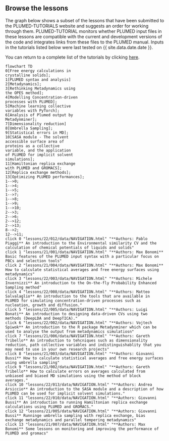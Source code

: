 
   Browse the lessons
   ------------------------

   The graph below shows a subset of the lessons that have been submitted to the PLUMED-TUTORIALS website and suggests an order for working through them.
   PLUMED-TUTORIAL monitors whether PLUMED input files in these lessons are compatible with the current and development
   versions of the code and integrates links from these files to the PLUMED manual.  Inputs in the tutorials listed below were last tested on {{ site.data.date.date }}.
   
   You can return to a complete list of the tutorials by clicking [here](browse.md).

   ```mermaid   
flowchart TD
0[Free energy calculations in
crystalline solids];
1[PLUMED syntax and analysis]
2[Metadynamics];
3[Rethinking Metadynamics using
the OPES method];
4[Modelling Concentration-driven
processes with PLUMED];
5[Machine learning collective
variables with PyTorch];
6[Analysis of Plumed output by
Metadynminer];
7[Dimensionality reduction]
8[Umbrella Sampling];
9[Statistical errors in MD];
10[SASA module - The solvent
accessible surface area of
proteins as a collective
variable, and the application
of PLUMED for implicit solvent
simulations];
11[Hamiltonian replica exchange
with PLUMED and GROMACS];
12[Replica exchange methods];
13[Optimizing PLUMED performances];
1-->0;
1-->4;
1-->5;
1-->7;
1-->8;
1-->9;
1-->10;
2-->3;
2-->6;
2-->12;
2-->13;
8-->2;
12-->11;
click 0 "lessons/22/012/data/NAVIGATION.html" "**Authors: Pablo Piaggi** An introduction to the Environmental similarity CV and the calculation of chemical potentials of liquids and solids"
click 1 "lessons/21/001/data/NAVIGATION.html" "**Authors: Max Bonomi** Basic features of the PLUMED input syntax with a particular focus on PBCs and selection tools"
click 2 "lessons/21/004/data/NAVIGATION.html" "**Authors: Max Bonomi** How to calculate statistical averages and free energy surfaces using metadynamics"
click 3 "lessons/22/003/data/NAVIGATION.html" "**Authors: Michele Invernizzi** An introduction to the On-the-fly Probability Enhanced Sampling method"
click 4 "lessons/22/008/data/NAVIGATION.html" "**Authors: Matteo Salvalaglio** An introduction to the tools that are available in PLUMED for simulating concentration-driven processes such as nucleation, growth and diffusion."
click 5 "lessons/22/005/data/NAVIGATION.html" "**Authors: Luigi Bonati** An introduction to designing data-driven CVs using two methods (DeepLDA and DeepTICA)."
click 6 "lessons/22/002/data/NAVIGATION.html" "**Authors: Vojtech Spiwok** An introduction to the R package Metadynminer which can be used to analyse the output from metadynamics simulatiosn"
click 7 "lessons/21/006/data/NAVIGATION.html" "**Authors: Gareth Tribello** An introduction to tehcniques such as dimensionality reduction, path collective variables and indistinguishablity that you may need to use in your own research projects"
click 8 "lessons/21/003/data/NAVIGATION.html" "**Authors: Giovanni Bussi** How to calculate statistical averages and free energy surfaces using umbrella sampling"
click 9 "lessons/21/002/data/NAVIGATION.html" "**Authors: Gareth Tribello** How to calculate errors on averages calculated from unbiased and biased MD simulations using the method of block averages."
click 10 "lessons/22/013/data/NAVIGATION.html" "**Authors: Andrea Arsiccio** An introduction to the SASA module and a description of how PLUMED can be used for implicit solvent simulations."
click 11 "lessons/22/010/data/NAVIGATION.html" "**Authors: Giovanni Bussi** An introduction to running Hamiltonian replica exchange calculations using PLUMED and GROMACS."
click 12 "lessons/21/005/data/NAVIGATION.html" "**Authors: Giovanni Bussi** Runninge umbrella sampling with replica exchange, bias exchange metadynamics and parallel tempering metadynamics"
click 13 "lessons/21/007/data/NAVIGATION.html" "**Authors: Max Bonomi** Some lessons on monitoring and improving the performance of PLUMED and gromacs"
```
